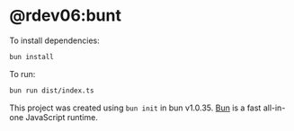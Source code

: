 # @rdev06:bunt

To install dependencies:

```bash
bun install
```

To run:

```bash
bun run dist/index.ts
```

This project was created using `bun init` in bun v1.0.35. [Bun](https://bun.sh) is a fast all-in-one JavaScript runtime.
